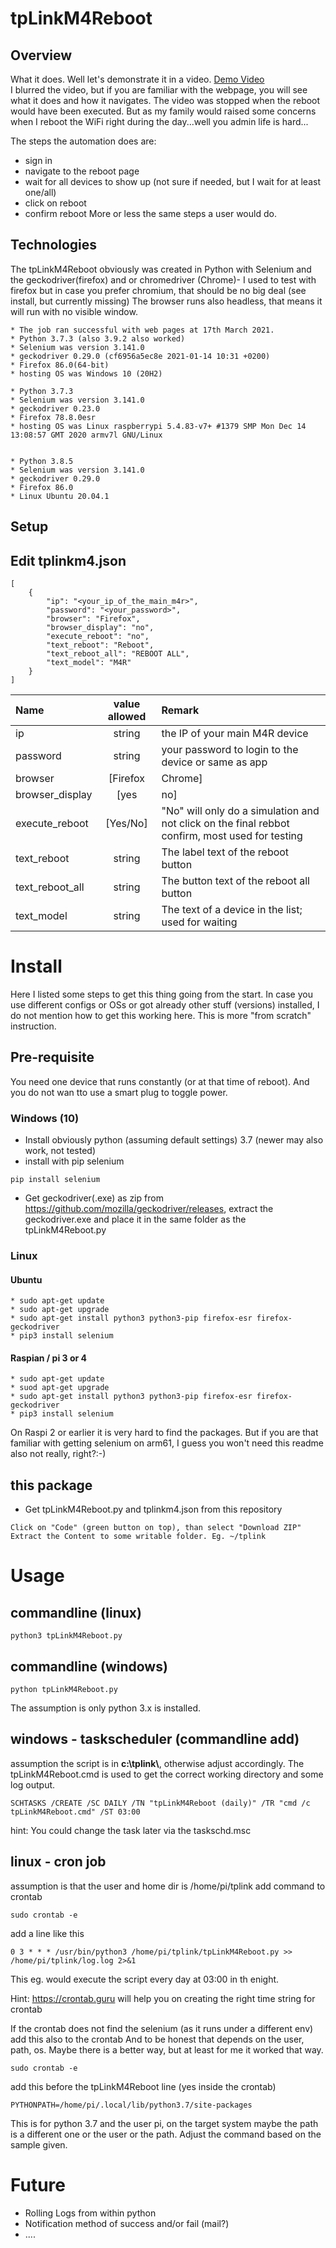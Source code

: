 # tpLinkM4Reboot

## Overview
What it does. Well let's demonstrate it in a video.
[Demo Video](http://www.kastaban.de/demo_mp4/tpLinkM4Reboot.mp4 "Demo Video")  
I blurred the video, but if you are familiar with the webpage, you will see what it does and how it navigates.
The video was stopped when the reboot would have been executed. But as my family would raised some concerns when I reboot the WiFi right during the day...well you admin life is hard...

The steps the automation does are:
* sign in 
* navigate to the reboot page
* wait for all devices to show up (not sure if needed, but I wait for at least one/all)
* click on reboot
* confirm reboot
More or less the same steps a user would do.

## Technologies
The tpLinkM4Reboot obviously was created in Python with Selenium and the geckodriver(firefox) and or chromedriver (Chrome)-
I used to test with firefox but in case you prefer chromium, that should be no big deal (see install, but currently missing)
The browser runs also headless, that means it will run with no visible window.

```
* The job ran successful with web pages at 17th March 2021.
* Python 3.7.3 (also 3.9.2 also worked)
* Selenium was version 3.141.0
* geckodriver 0.29.0 (cf6956a5ec8e 2021-01-14 10:31 +0200)
* Firefox 86.0(64-bit)
* hosting OS was Windows 10 (20H2)

* Python 3.7.3 
* Selenium was version 3.141.0
* geckodriver 0.23.0
* Firefox 78.8.0esr
* hosting OS was Linux raspberrypi 5.4.83-v7+ #1379 SMP Mon Dec 14 13:08:57 GMT 2020 armv7l GNU/Linux


* Python 3.8.5
* Selenium was version 3.141.0
* geckodriver 0.29.0
* Firefox 86.0
* Linux Ubuntu 20.04.1
```

## Setup

## Edit tplinkm4.json

```
[
    {
        "ip": "<your_ip_of_the_main_m4r>",
        "password": "<your_password>",
        "browser": "Firefox",
        "browser_display": "no",
        "execute_reboot": "no",
        "text_reboot": "Reboot",
        "text_reboot_all": "REBOOT ALL",
        "text_model": "M4R"
    }
]
```
| Name          | value allowed        | Remark|
|:---|:---:|:---|
| ip      | string | the IP of your main M4R device|
| password      | string   | your password to login to the device or same as app |
| browser | [Firefox|Chrome]   | One of the two browser is supported |
| browser_display | [yes|no]   | Yes, will display the browser, in case you want to see what happening, will only work on graphical session |
| execute_reboot | [Yes/No] | "No" will only do a simulation and not click on the final rebbot confirm, most used for testing |
| text_reboot | string  | The label text of the reboot button|
| text_reboot_all | string | The button text of the reboot all button|
| text_model | string | The text of a device in the list; used for waiting|



# Install

Here I listed some steps to get this thing going from the start. In case you use different configs or OSs or got already other stuff (versions) installed, I do not mention how to get this working here. This is more "from scratch" instruction.

## Pre-requisite
You need one device that runs constantly (or at that time of reboot). And you do not wan tto use a smart plug to toggle power.

### Windows (10)
* Install obviously python (assuming default settings) 3.7 (newer may also work, not tested)
* install with pip selenium
```
pip install selenium
```
* Get geckodriver(.exe) as zip from 
https://github.com/mozilla/geckodriver/releases, extract the geckodriver.exe
and place it in the same folder as the tpLinkM4Reboot.py  


### Linux
#### Ubuntu
````
* sudo apt-get update
* sudo apt-get upgrade  
* sudo apt-get install python3 python3-pip firefox-esr firefox-geckodriver
* pip3 install selenium
````
#### Raspian / pi 3 or 4
````
* sudo apt-get update
* suod apt-get upgrade
* sudo apt-get install python3 python3-pip firefox-esr firefox-geckodriver
* pip3 install selenium
````
On Raspi 2 or earlier it is very hard to find the packages. 
But if you are that familiar with getting selenium on arm61, I guess you won't need this readme also not really, right?:-)

## this package
* Get tpLinkM4Reboot.py and tplinkm4.json from this repository
```
Click on "Code" (green button on top), than select "Download ZIP"
Extract the Content to some writable folder. Eg. ~/tplink 
```

# Usage
## commandline (linux)
````
python3 tpLinkM4Reboot.py
````
## commandline (windows)
````
python tpLinkM4Reboot.py
````
The assumption is only python 3.x is installed. 

## windows - taskscheduler (commandline add)
assumption the script is in **c:\\tplink\\**, otherwise adjust accordingly.
The tpLinkM4Reboot.cmd is used to get the correct working directory and some log output.
````
SCHTASKS /CREATE /SC DAILY /TN "tpLinkM4Reboot (daily)" /TR "cmd /c tpLinkM4Reboot.cmd" /ST 03:00
````
hint: You could change the task later via the taskschd.msc

## linux - cron job
assumption is that the user and home dir is /home/pi/tplink
add command to crontab
````
sudo crontab -e
````
add a line like this
````
0 3 * * * /usr/bin/python3 /home/pi/tplink/tpLinkM4Reboot.py >> /home/pi/tplink/log.log 2>&1
````
This eg. would execute the script every day at 03:00 in th enight.

Hint: https://crontab.guru will help you on creating the right time string for crontab 

If the crontab does not find the selenium (as it runs under a different env) add this also to the crontab
And to be honest that depends on the user, path, os. Maybe there is a better way, but at least for me it worked that way.

````
sudo crontab -e
````
add this before the tpLinkM4Reboot line (yes inside the crontab)
````
PYTHONPATH=/home/pi/.local/lib/python3.7/site-packages
````
This is for python 3.7 and the user pi, on the target system maybe the path is a different one or the user or the path.
Adjust the command based on the sample given.

# Future
* Rolling Logs from within python
* Notification method of success and/or fail (mail?)
* ....

